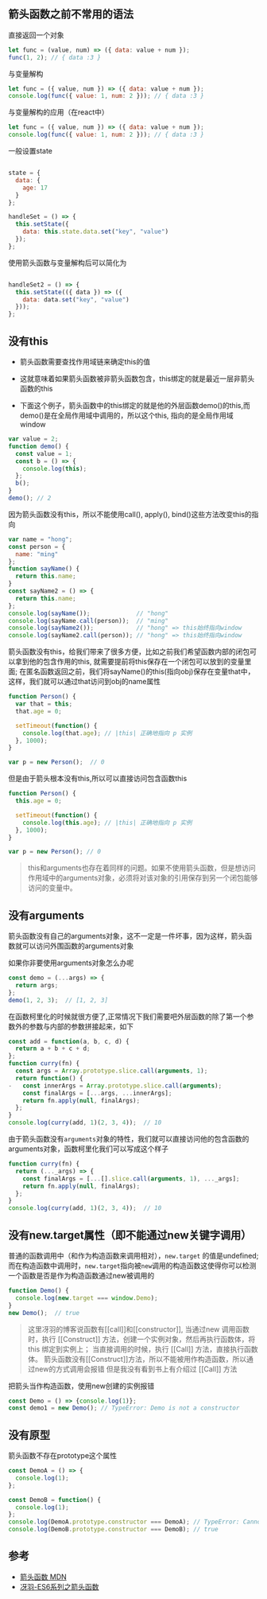 ## 箭头函数之前不常用的语法

直接返回一个对象

```javaScript
let func = (value, num) => ({ data: value + num });
func(1, 2); // { data :3 }

```

与变量解构

```javaScript
let func = ({ value, num }) => ({ data: value + num });
console.log(func({ value: 1, num: 2 })); // { data :3 }
```

与变量解构的应用（在react中）

```javaScript
let func = ({ value, num }) => ({ data: value + num });
console.log(func({ value: 1, num: 2 })); // { data :3 }
```

一般设置state

```javaScript

state = {
  data: {
    age: 17
  }
};

handleSet = () => {
  this.setState({
    data: this.state.data.set("key", "value")
  });
};
```
使用箭头函数与变量解构后可以简化为

```javaScript

handleSet2 = () => {
  this.setState(({ data }) => ({
    data: data.set("key", "value")
  }));
};
```


## 没有this

- 箭头函数需要查找作用域链来确定this的值
- 这就意味着如果箭头函数被非箭头函数包含，this绑定的就是最近一层非箭头函数的this

- 下面这个例子，箭头函数中的this绑定的就是他的外层函数demo()的this,而demo()是在全局作用域中调用的，所以这个this, 指向的是全局作用域window

```javaScript
var value = 2;
function demo() {
  const value = 1;
  const b = () => {
    console.log(this);
  };
  b();
}
demo(); // 2
```

因为箭头函数没有this，所以不能使用call(), apply(), bind()这些方法改变this的指向

```javaScript
var name = "hong";
const person = {
  name: "ming"
};
function sayName() {
  return this.name;
}
const sayName2 = () => {
  return this.name;
};
console.log(sayName());             // "hong"
console.log(sayName.call(person));  // "ming"
console.log(sayName2());            // "hong" => this始终指向window 
console.log(sayName2.call(person)); // "hong" => this始终指向window 
```


箭头函数没有this，给我们带来了很多方便，比如之前我们希望函数内部的闭包可以拿到他的包含作用的this, 就需要提前将this保存在一个闭包可以放到的变量里面;
在匿名函数返回之前，我们将sayName()的this(指向obj)保存在变量that中，这样，我们就可以通过that访问到obj的name属性

```javaScript
function Person() {
  var that = this;
  that.age = 0;

  setTimeout(function() {
    console.log(that.age); // |this| 正确地指向 p 实例
  }, 1000);
}

var p = new Person();  // 0

```

但是由于箭头根本没有this,所以可以直接访问包含函数this

```javaScript
function Person() {
  this.age = 0;

  setTimeout(function() {
    console.log(this.age); // |this| 正确地指向 p 实例
  }, 1000);
}

var p = new Person(); // 0
```

> this和arguments也存在着同样的问题。如果不使用箭头函数，但是想访问作用域中的arguments对象，必须将对该对象的引用保存到另一个闭包能够访问的变量中。

## 没有arguments

箭头函数没有自己的arguments对象，这不一定是一件坏事，因为这样，箭头函数就可以访问外围函数的arguments对象

如果你非要使用arguments对象怎么办呢

```javaScript
const demo = (...args) => {
  return args;
};
demo(1, 2, 3);  // [1, 2, 3] 
```

在函数柯里化的时候就很方便了,正常情况下我们需要吧外层函数的除了第一个参数外的参数与内部的参数拼接起来，如下

```javaScript
const add = function(a, b, c, d) {
  return a + b + c + d;
};
function curry(fn) {
  const args = Array.prototype.slice.call(arguments, 1);
  return function() {
-   const innerArgs = Array.prototype.slice.call(arguments);
    const finalArgs = [...args, ...innerArgs];
    return fn.apply(null, finalArgs);
  };
}
console.log(curry(add, 1)(2, 3, 4));  // 10
```

由于箭头函数没有`arguments`对象的特性，我们就可以直接访问他的包含函数的arguments对象，函数柯里化我们可以写成这个样子

```javaScript
function curry(fn) {
  return (..._args) => {
    const finalArgs = [...[].slice.call(arguments, 1), ..._args];
    return fn.apply(null, finalArgs);
  };
}
console.log(curry(add, 1)(2, 3, 4));  // 10
```

## 没有new.target属性（即不能通过new关键字调用）

普通的函数调用中（和作为构造函数来调用相对），`new.target` 的值是undefined;而在构造函数中调用时，`new.target`指向被`new`调用的构造函数这使得你可以检测一个函数是否是作为构造函数通过new被调用的

```javaScript
function Demo() {
  console.log(new.target === window.Demo);
}
new Demo();  // true
```

> 这里冴羽的博客说函数有[[call]]和[[constructor]], 当通过new 调用函数时，执行 [[Construct]] 方法，创建一个实例对象，然后再执行函数体，将 this 绑定到实例上； 当直接调用的时候，执行 [[Call]] 方法，直接执行函数体。
> 箭头函数没有[[Construct]]方法，所以不能被用作构造函数，所以通过new的方式调用会报错
> 但是我没有看到书上有介绍过 [[Call]] 方法

把箭头当作构造函数，使用new创建的实例报错

```javaScript
const Demo = () => {console.log(1)};
const demo1 = new Demo(); // TypeError: Demo is not a constructor
```

## 没有原型

箭头函数不存在prototype这个属性

```javaScript
const DemoA = () => {
  console.log(1);
};

const DemoB = function() {
  console.log(1);
};
console.log(DemoA.prototype.constructor === DemoA); // TypeError: Cannot read property 'constructor' of undefined
console.log(DemoB.prototype.constructor === DemoB); // true
```





## 参考
- [箭头函数 MDN](https://developer.mozilla.org/zh-CN/docs/Web/JavaScript/Reference/Functions/Arrow_functions)
- [冴羽-ES6系列之箭头函数](https://github.com/mqyqingfeng/Blog/issues/85)